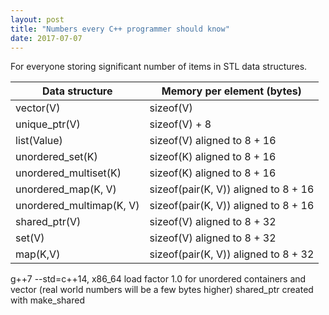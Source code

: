 ```yaml
---
layout: post
title: "Numbers every C++ programmer should know"
date: 2017-07-07
---
```

<div class="css-full-post-content js-full-post-content">
<div dir="ltr" style="text-align: left;" trbidi="on">For everyone storing significant number of items in STL data structures.</div>


Data structure | Memory per element (bytes)
---------------|----------------------------
vector(V) | sizeof(V)                             
unique_ptr(V) | sizeof(V) + 8                         
list(Value) | sizeof(V) aligned to 8 + 16                     
unordered_set(K) | sizeof(K) aligned to 8 + 16           
unordered_multiset(K) | sizeof(K) aligned to 8 + 16           
unordered_map(K, V) | sizeof(pair(K, V)) aligned to 8 + 16  
unordered_multimap(K, V) | sizeof(pair(K, V)) aligned to 8 + 16  
shared_ptr(V) | sizeof(V) aligned to 8 + 32           
set(V) | sizeof(V) aligned to 8 + 32           
map(K,V) | sizeof(pair(K, V)) aligned to 8 + 32 

g++7 --std=c++14, x86_64
load factor 1.0 for unordered containers and vector (real world numbers will be a few bytes higher)
shared_ptr created with make_shared
</div>
